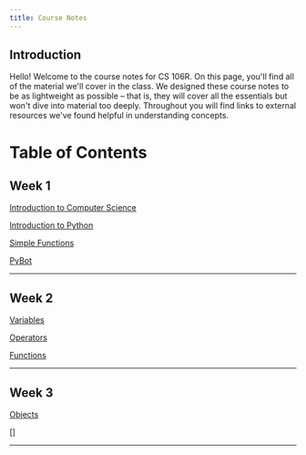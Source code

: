 ```yaml
---
title: Course Notes 
---
```


## Introduction
Hello! Welcome to the course notes for CS 106R. On this page, you'll find all of the material we'll cover in the class. We designed these course notes to be as lightweight as possible – that is, they will cover all the essentials but won't dive into material too deeply. Throughout you will find links to external resources we've found helpful in understanding concepts. 

# Table of Contents 

## Week 1
[Introduction to Computer Science](https://geoffreyangus.github.io/CS106R/notes/intro_cs)

[Introduction to Python](https://geoffreyangus.github.io/CS106R/notes/intro_cs)

[Simple Functions](https://geoffreyangus.github.io/CS106R/notes/simple_functions)

[PyBot](https://geoffreyangus.github.io/CS106R/notes/pybot)

---

## Week 2

[Variables](https://geoffreyangus.github.io/CS106R/notes/variables)

[Operators](https://geoffreyangus.github.io/CS106R/notes/operators)

[Functions](https://geoffreyangus.github.io/CS106R/notes/functions)

---

## Week 3

[Objects]()

[]



---